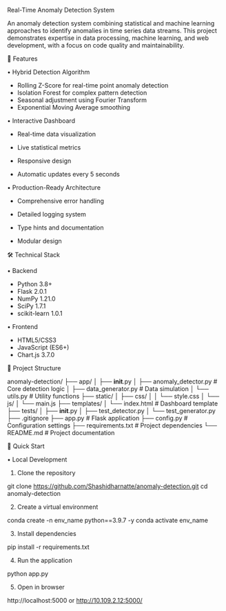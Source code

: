 Real-Time Anomaly Detection System

An anomaly detection system combining statistical and machine learning approaches to identify anomalies in time series data streams. This project demonstrates expertise in data processing, machine learning, and web development, with a focus on code quality and maintainability.

🌟 Features

•  Hybrid Detection Algorithm

-  Rolling Z-Score for real-time point anomaly detection
-  Isolation Forest for complex pattern detection
-  Seasonal adjustment using Fourier Transform
-  Exponential Moving Average smoothing


•  Interactive Dashboard

-  Real-time data visualization

-  Live statistical metrics

-  Responsive design

-  Automatic updates every 5 seconds


•  Production-Ready Architecture

-  Comprehensive error handling

-  Detailed logging system

-  Type hints and documentation

-  Modular design



🛠️ Technical Stack

• Backend

-  Python 3.8+
-  Flask 2.0.1
-  NumPy 1.21.0
-  SciPy 1.7.1
-  scikit-learn 1.0.1


• Frontend

-  HTML5/CSS3
-  JavaScript (ES6+)
-  Chart.js 3.7.0



📁 Project Structure

  anomaly-detection/
  ├── app/
  │   ├── __init__.py
  │   ├── anomaly_detector.py   # Core detection logic
  │   ├── data_generator.py     # Data simulation
  │   └── utils.py             # Utility functions
  ├── static/
  │   ├── css/
  │   │   └── style.css
  │   └── js/
  │       └── main.js
  ├── templates/
  │   └── index.html           # Dashboard template
  ├── tests/
  │   ├── __init__.py
  │   ├── test_detector.py
  │   └── test_generator.py
  ├── .gitignore
  ├── app.py                   # Flask application
  ├── config.py               # Configuration settings
  ├── requirements.txt        # Project dependencies
  └── README.md              # Project documentation


🚀 Quick Start

• Local Development

1. Clone the repository

git clone https://github.com/Shashidharnatte/anomaly-detection.git
cd anomaly-detection

2. Create a virtual environment

conda create -n env_name python==3.9.7 -y
conda activate env_name

3. Install dependencies

pip install -r requirements.txt


4. Run the application

python app.py

5. Open in browser

http://localhost:5000 or http://10.109.2.12:5000/
